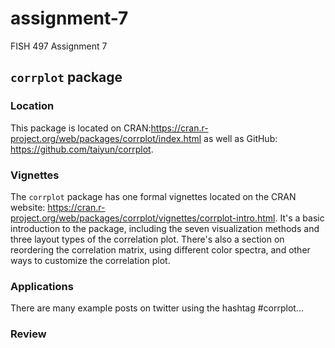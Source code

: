 # assignment-7
FISH 497 Assignment 7

## `corrplot` package

### Location
This package is located on CRAN:https://cran.r-project.org/web/packages/corrplot/index.html
as well as GitHub: https://github.com/taiyun/corrplot. 

### Vignettes
The `corrplot` package has one formal vignettes located on the CRAN website: https://cran.r-project.org/web/packages/corrplot/vignettes/corrplot-intro.html. It's a basic introduction to the package, including the seven visualization methods and three layout types of the correlation plot. There's also a section on reordering the correlation matrix, using different color spectra, and other ways to customize the correlation plot.

### Applications
There are many example posts on twitter using the hashtag #corrplot...

### Review



